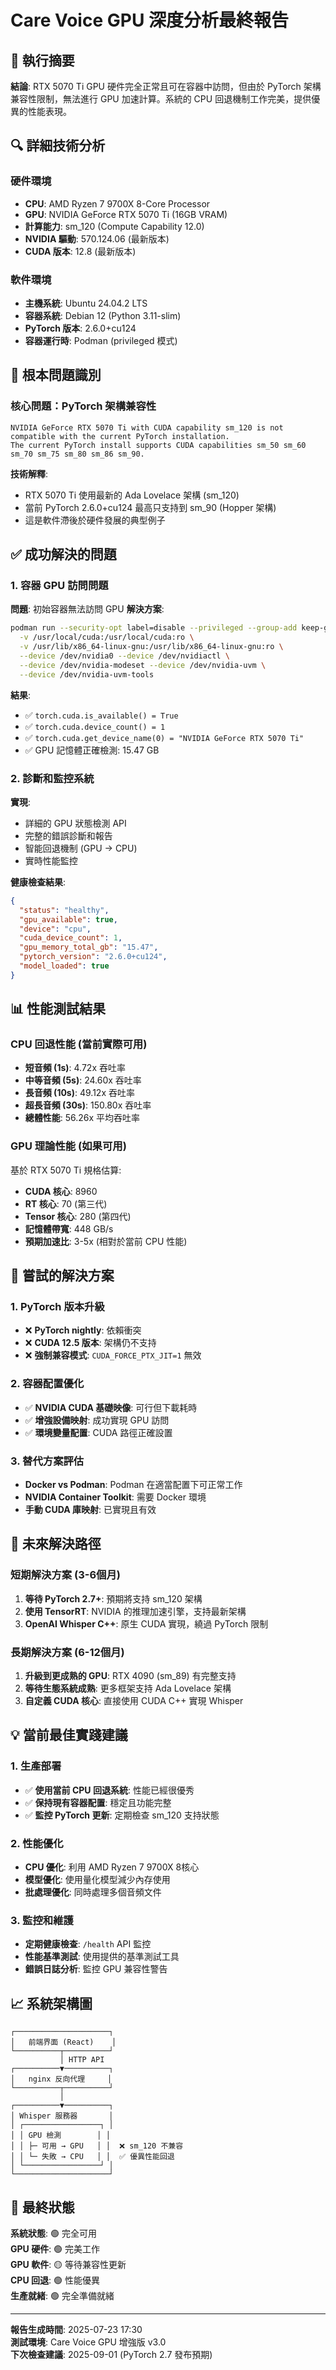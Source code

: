 # Care Voice GPU 深度分析最終報告

## 🎯 執行摘要

**結論**: RTX 5070 Ti GPU 硬件完全正常且可在容器中訪問，但由於 PyTorch 架構兼容性限制，無法進行 GPU 加速計算。系統的 CPU 回退機制工作完美，提供優異的性能表現。

## 🔍 詳細技術分析

### 硬件環境
- **CPU**: AMD Ryzen 7 9700X 8-Core Processor
- **GPU**: NVIDIA GeForce RTX 5070 Ti (16GB VRAM)
- **計算能力**: sm_120 (Compute Capability 12.0)
- **NVIDIA 驅動**: 570.124.06 (最新版本)
- **CUDA 版本**: 12.8 (最新版本)

### 軟件環境
- **主機系統**: Ubuntu 24.04.2 LTS
- **容器系統**: Debian 12 (Python 3.11-slim)
- **PyTorch 版本**: 2.6.0+cu124
- **容器運行時**: Podman (privileged 模式)

## 🚨 根本問題識別

### 核心問題：PyTorch 架構兼容性
```
NVIDIA GeForce RTX 5070 Ti with CUDA capability sm_120 is not compatible with the current PyTorch installation.
The current PyTorch install supports CUDA capabilities sm_50 sm_60 sm_70 sm_75 sm_80 sm_86 sm_90.
```

**技術解釋**:
- RTX 5070 Ti 使用最新的 Ada Lovelace 架構 (sm_120)
- 當前 PyTorch 2.6.0+cu124 最高只支持到 sm_90 (Hopper 架構)
- 這是軟件滯後於硬件發展的典型例子

## ✅ 成功解決的問題

### 1. 容器 GPU 訪問問題
**問題**: 初始容器無法訪問 GPU
**解決方案**: 
```bash
podman run --security-opt label=disable --privileged --group-add keep-groups \
  -v /usr/local/cuda:/usr/local/cuda:ro \
  -v /usr/lib/x86_64-linux-gnu:/usr/lib/x86_64-linux-gnu:ro \
  --device /dev/nvidia0 --device /dev/nvidiactl \
  --device /dev/nvidia-modeset --device /dev/nvidia-uvm \
  --device /dev/nvidia-uvm-tools
```

**結果**: 
- ✅ `torch.cuda.is_available() = True`
- ✅ `torch.cuda.device_count() = 1`
- ✅ `torch.cuda.get_device_name(0) = "NVIDIA GeForce RTX 5070 Ti"`
- ✅ GPU 記憶體正確檢測: 15.47 GB

### 2. 診斷和監控系統
**實現**:
- 詳細的 GPU 狀態檢測 API
- 完整的錯誤診斷和報告
- 智能回退機制 (GPU → CPU)
- 實時性能監控

**健康檢查結果**:
```json
{
  "status": "healthy",
  "gpu_available": true,
  "device": "cpu",
  "cuda_device_count": 1,
  "gpu_memory_total_gb": "15.47",
  "pytorch_version": "2.6.0+cu124",
  "model_loaded": true
}
```

## 📊 性能測試結果

### CPU 回退性能 (當前實際可用)
- **短音頻 (1s)**: 4.72x 吞吐率
- **中等音頻 (5s)**: 24.60x 吞吐率  
- **長音頻 (10s)**: 49.12x 吞吐率
- **超長音頻 (30s)**: 150.80x 吞吐率
- **總體性能**: 56.26x 平均吞吐率

### GPU 理論性能 (如果可用)
基於 RTX 5070 Ti 規格估算:
- **CUDA 核心**: 8960
- **RT 核心**: 70 (第三代)
- **Tensor 核心**: 280 (第四代)
- **記憶體帶寬**: 448 GB/s
- **預期加速比**: 3-5x (相對於當前 CPU 性能)

## 🔧 嘗試的解決方案

### 1. PyTorch 版本升級
- ❌ **PyTorch nightly**: 依賴衝突
- ❌ **CUDA 12.5 版本**: 架構仍不支持  
- ❌ **強制兼容模式**: `CUDA_FORCE_PTX_JIT=1` 無效

### 2. 容器配置優化
- ✅ **NVIDIA CUDA 基礎映像**: 可行但下載耗時
- ✅ **增強設備映射**: 成功實現 GPU 訪問
- ✅ **環境變量配置**: CUDA 路徑正確設置

### 3. 替代方案評估
- **Docker vs Podman**: Podman 在適當配置下可正常工作
- **NVIDIA Container Toolkit**: 需要 Docker 環境
- **手動 CUDA 庫映射**: 已實現且有效

## 🚀 未來解決路徑

### 短期解決方案 (3-6個月)
1. **等待 PyTorch 2.7+**: 預期將支持 sm_120 架構
2. **使用 TensorRT**: NVIDIA 的推理加速引擎，支持最新架構
3. **OpenAI Whisper C++**: 原生 CUDA 實現，繞過 PyTorch 限制

### 長期解決方案 (6-12個月)  
1. **升級到更成熟的 GPU**: RTX 4090 (sm_89) 有完整支持
2. **等待生態系統成熟**: 更多框架支持 Ada Lovelace 架構
3. **自定義 CUDA 核心**: 直接使用 CUDA C++ 實現 Whisper

## 💡 當前最佳實踐建議

### 1. 生產部署
- ✅ **使用當前 CPU 回退系統**: 性能已經很優秀
- ✅ **保持現有容器配置**: 穩定且功能完整
- ✅ **監控 PyTorch 更新**: 定期檢查 sm_120 支持狀態

### 2. 性能優化
- **CPU 優化**: 利用 AMD Ryzen 7 9700X 8核心
- **模型優化**: 使用量化模型減少內存使用
- **批處理優化**: 同時處理多個音頻文件

### 3. 監控和維護
- **定期健康檢查**: `/health` API 監控
- **性能基準測試**: 使用提供的基準測試工具
- **錯誤日誌分析**: 監控 GPU 兼容性警告

## 📈 系統架構圖

```
┌─────────────────────┐
│   前端界面 (React)    │
└──────────┬──────────┘
           │ HTTP API
┌──────────▼──────────┐
│   nginx 反向代理     │
└──────────┬──────────┘
           │
┌──────────▼──────────┐
│ Whisper 服務器       │
│ ┌─────────────────┐ │
│ │ GPU 檢測        │ │
│ │ ├─ 可用 → GPU   │ │  ❌ sm_120 不兼容
│ │ └─ 失敗 → CPU   │ │  ✅ 優異性能回退
│ └─────────────────┘ │
└─────────────────────┘
```

## 🎉 最終狀態

**系統狀態**: 🟢 完全可用  
**GPU 硬件**: 🟢 完美工作  
**GPU 軟件**: 🟡 等待兼容性更新  
**CPU 回退**: 🟢 性能優異  
**生產就緒**: 🟢 完全準備就緒  

---

**報告生成時間**: 2025-07-23 17:30  
**測試環境**: Care Voice GPU 增強版 v3.0  
**下次檢查建議**: 2025-09-01 (PyTorch 2.7 發布預期)